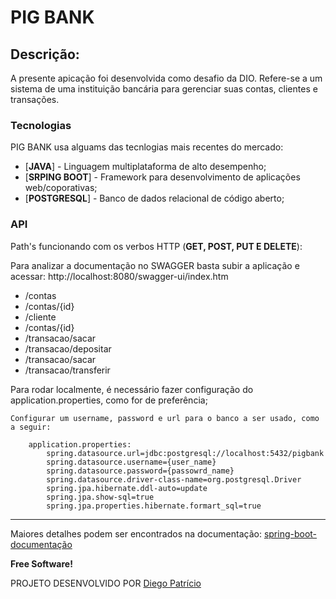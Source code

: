 # PIG BANK

## Descrição:
  A presente apicação foi desenvolvida como desafio da DIO.
  Refere-se a um sistema de uma instituição bancária para gerenciar suas contas, clientes e transações.</center>

### Tecnologias

PIG BANK usa alguams das tecnlogias mais recentes do mercado:

* [**JAVA**] - Linguagem multiplataforma de alto desempenho;
* [**SRPING BOOT**] - Framework para desenvolvimento de aplicações web/coporativas;
* [**POSTGRESQL**] - Banco de dados relacional de código aberto;


### API

Path's funcionando com os verbos HTTP (**GET, POST, PUT E DELETE**):

Para analizar a documentação no SWAGGER basta subir a aplicação e acessar: http://localhost:8080/swagger-ui/index.htm

* /contas
* /contas/{id}
* /cliente
* /contas/{id}
* /transacao/sacar
* /transacao/depositar
* /transacao/sacar
* /transacao/transferir

Para rodar localmente, é necessário fazer configuração do application.properties, como for de preferência;

    Configurar um username, password e url para o banco a ser usado, como a seguir:
    
        application.properties:            
            spring.datasource.url=jdbc:postgresql://localhost:5432/pigbank
            spring.datasource.username={user_name}
            spring.datasource.password={passowrd_name}
            spring.datasource.driver-class-name=org.postgresql.Driver
            spring.jpa.hibernate.ddl-auto=update
            spring.jpa.show-sql=true
            spring.jpa.properties.hibernate.formart_sql=true             
---

Maiores detalhes podem ser encontrados na documentação:
[spring-boot-documentação](https://docs.spring.io/spring-boot/docs/current/reference/html/spring-boot-features.html)        

**Free Software!**

PROJETO DESENVOLVIDO POR [Diego Patrício](https://github.com/diegojpatricio)